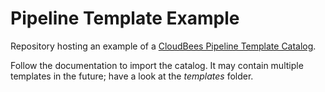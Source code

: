 # Pipeline Template Example

Repository hosting an example of a [CloudBees Pipeline Template Catalog](https://go.cloudbees.com/docs/cloudbees-core/cloud-admin-guide/pipeline-templates/index.html).

Follow the documentation to import the catalog.
It may contain multiple templates in the future; have a look at the _templates_ folder.